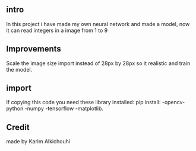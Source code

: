 ## intro<br>
In this project i have made my own neural network and made a model, now it can read integers in a image from 1 to 9<br>
## Improvements<br>
Scale the image size import instead of 28px by 28px so it realistic and train the model.<br>
## import<br>
If copying this code you need these library installed: 
pip install:
-opencv-python 
-numpy 
-tensorflow 
-matplotlib.

## Credit<br>
made by Karim Alkichouhi
